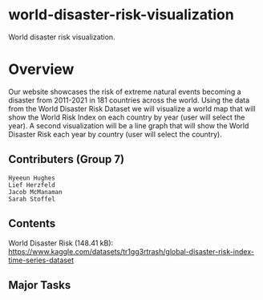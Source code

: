 # world-disaster-risk-visualization
World disaster risk visualization.


# Overview
Our website showcases the risk of extreme natural events becoming a disaster from 2011-2021 in 181 countries across the world. Using the data from the World Disaster Risk Dataset we will visualize a world map that will show the World Risk Index on each country by year (user will select the year). A second visualization will be a line graph that will show the World Disaster Risk each year by country (user will select the country).

 


## Contributers (Group 7)
    Hyeeun Hughes
    Lief Herzfeld
    Jacob McManaman
    Sarah Stoffel



## Contents
World Disaster Risk (148.41 kB): https://www.kaggle.com/datasets/tr1gg3rtrash/global-disaster-risk-index-time-series-dataset

## Major Tasks
